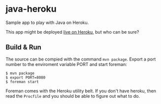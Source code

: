 # java-heroku

Sample app to play with Java on Heroku.

This app might be deployed [live on Heroku](http://aqueous-refuge-9456.herokuapp.com/), but who can be sure?

## Build & Run

The source can be compied with the command `mvn package`. Export a port number to the enviroment variable PORT and start foreman:

    $ mvn package
    $ export PORT=8080
    $ foreman start

Foreman comes with the Heroku utility belt. If you don't have heroku, then read the `Procfile` and you should be able to figure out what to do.
